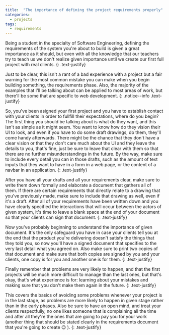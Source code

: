 ```yaml
---
title:  "The importance of defining the project requirements properly"
categories: 
  - projects
tags:
  - requirements
---
```


Being a student in the specialty of Software Engineering, defining the requirements of the system you're about to build is given a great importance as it should, but even with all the knowledge that our teachers try to teach us we don't realize given importance until we create our first full project with real clients.
{: .text-justify}

Just to be clear, this isn't a rant of a bad experience with a project but a fair warning for the most common mistake you can make when you begin building something, the requirements phase. Also, the majority of the examples that I'll be talking about can be applied to most areas of work, but there'll be some that are specific to web development.
{: .notice--info .text-justify}

So, you've been asigned your first project and you have to establish contact with your clients in order to fullfill their expectations, where do you begin? The first thing you should be talking about is what do they want, and this isn't as simple as it might seem. You want to know how do they vision their UI to look, and even if you have to do some draft drawings, do them, they'll come handy afterwards. There might be the chance that they don't have a clear vision or that they don't care much about the UI and they leave the details to you, that's fine, just be sure to leave that clear with them so that there are no further misunderstandings in the future. By the way, make sure to include every detail you can in those drafts, such as the amount of text inputs that they want to have in a form in a web page, or the content of a navbar in an application.
{: .text-justify}

After you have all your drafts and all your requirements clear, make sure to write them down formally and elaborate a document that gathers all of them. If there are certain requirements that directly relate to a drawing that you've previously made, make sure to include that drawing as well, even if it's a draft. After all of your requirements have been written down and you have clearly specified the interactions that will occur between the actors of given system, it's time to leave a blank space at the end of your document so that your clients can sign that document.
{: .text-justify}

Now you've probably beginning to understand the importance of given document. It's the only safeguard you have in case your clients tell you at the end that the product you're delivering doesn't satisfy the things that they told you, so now you'll have a signed document that specifies to the very last detail what you agreed on. Also make sure to print two copies of that document and make sure that both copies are signed by you and your clients, one copy is for you and another one is for them.
{: .text-justify}

Finally remember that problems are very likely to happen, and that the first projects will be much more difficult to manage than the last ones, but that's okay, that's what experience is for: learning about your mistakes and making sure that you don't make them again in the future.
{: .text-justify}

This covers the basics of avoiding some problems whenever your project is in the last stage, as problems are more likely to happen in given stage rather than in the early phases. Also be sure to have an open mind, and treat your clients respectfully, no one likes someone that is complaining all the time and after all they're the ones that are going to pay you for your work (another thing that should be stated clearly in the requirements document that you're going to create :wink: ).
{: .text-justify}
